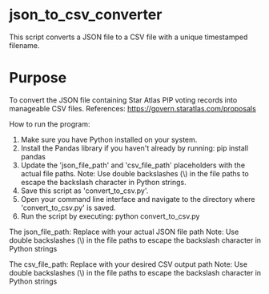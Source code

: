 # json_to_csv_converter
This script converts a JSON file to a CSV file with a unique timestamped filename.

# Purpose
To convert the JSON file containing Star Atlas PIP voting records into manageable CSV files. 
References: https://govern.staratlas.com/proposals   

How to run the program:
1. Make sure you have Python installed on your system.
2. Install the Pandas library if you haven't already by running:
   pip install pandas
3. Update the 'json_file_path' and 'csv_file_path' placeholders with the actual file paths.
   Note: Use double backslashes (\\) in the file paths to escape the backslash character in Python strings.
4. Save this script as 'convert_to_csv.py'.
5. Open your command line interface and navigate to the directory where 'convert_to_csv.py' is saved.
6. Run the script by executing:
   python convert_to_csv.py

The json_file_path: 
Replace with your actual JSON file path
Note: Use double backslashes (\\) in the file paths to escape the backslash character in Python strings

The csv_file_path:
Replace with your desired CSV output path
Note: Use double backslashes (\\) in the file paths to escape the backslash character in Python strings



